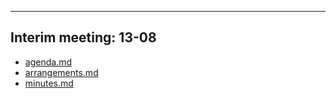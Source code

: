 

---

## Interim meeting: 13-08

- [agenda.md](agenda.md)
- [arrangements.md](arrangements.md)
- [minutes.md](minutes.md)
